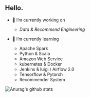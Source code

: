 ## Hello.

- 🔭 I’m currently working on 
  - *Data & Recommend Engineering*

- 🌱 I’m currently learning
  - Apache Spark
  - Python & Scala
  - Amazon Web Service
  - kubernetes & Docker
  - Jenkins & luigi / Airflow 2.0
  - Tensorflow & Pytorch
  - Recommender System

![Anurag's github stats](https://github-readme-stats.vercel.app/api?username=ivoryRabbit&count_private=true&show_icons=true&theme=dracula)


<!--
**ivoryRabbit/ivoryRabbit** is a ✨ _special_ ✨ repository because its `README.md` (this file) appears on your GitHub profile.

Here are some ideas to get you started:

- 🔭 I’m currently working on ...
- 🌱 I’m currently learning ...
- 👯 I’m looking to collaborate on ...
- 🤔 I’m looking for help with ...
- 💬 Ask me about ...
- 📫 How to reach me: ...
- 😄 Pronouns: ...
- ⚡ Fun fact: ...
-->
